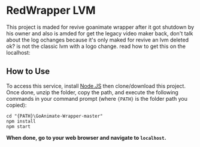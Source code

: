 # RedWrapper LVM
This project is maded for revive goanimate wrapper after it got shutdown by his owner and also is amded for get the legacy video maker back, don't talk about the log ochanges because it's only maked for revive an lvm deleted ok? is not the classic lvm with a logo change. read how to get this on the localhost:
## How to Use
To access this service, install [Node.JS](https://nodejs.org/en/) then clone/download this project.	Once done, unzip the folder, copy the path, and execute the following commands in your command prompt (where `{PATH}` is the folder path you copied):
```console
cd "{PATH}\GoAnimate-Wrapper-master"
npm install
npm start
```
**When done, go to your web browser and navigate to `localhost`.**

